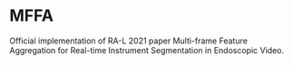 # MFFA
Official implementation of RA-L 2021 paper Multi-frame Feature Aggregation for Real-time Instrument Segmentation in Endoscopic Video.
